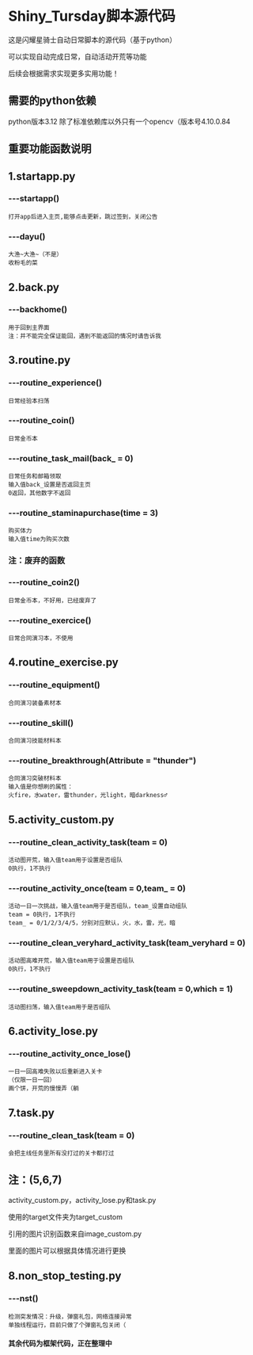 # Shiny_Tursday脚本源代码

这是闪耀星骑士自动日常脚本的源代码（基于python）

可以实现自动完成日常，自动活动开荒等功能

后续会根据需求实现更多实用功能！

## 需要的python依赖

python版本3.12
除了标准依赖库以外只有一个opencv（版本号4.10.0.84

## 重要功能函数说明

## 1.startapp.py

### ---startapp()

    打开app后进入主页,能够点击更新，跳过签到，关闭公告

### ---dayu()

    大渔~大渔~（不是）
    收粉毛的菜   

## 2.back.py

### ---backhome()

    用于回到主界面
    注：并不能完全保证能回，遇到不能返回的情况时请告诉我

## 3.routine.py

### ---routine_experience()

    日常经验本扫荡

### ---routine_coin()

    日常金币本

### ---routine_task_mail(back_ = 0)

    日常任务和邮箱领取
    输入值back_设置是否返回主页
    0返回，其他数字不返回

### ---routine_staminapurchase(time = 3)

    购买体力
    输入值time为购买次数

### 注：废弃的函数

### ---routine_coin2()

    日常金币本，不好用，已经废弃了

### ---routine_exercice()

    日常合同演习本，不使用

## 4.routine_exercise.py

### ---routine_equipment()

    合同演习装备素材本

### ---routine_skill()

    合同演习技能材料本

### ---routine_breakthrough(Attribute = "thunder")

    合同演习突破材料本
    输入值是你想刷的属性：
    火fire，水water，雷thunder，光light，暗darkness♂

## 5.activity_custom.py

### ---routine_clean_activity_task(team = 0)

    活动图开荒，输入值team用于设置是否组队
    0执行，1不执行

### ---routine_activity_once(team = 0,team_ = 0)

    活动一日一次挑战，输入值team用于是否组队，team_设置自动组队
    team = 0执行，1不执行
    team_ = 0/1/2/3/4/5，分别对应默认，火，水，雷，光，暗

### ---routine_clean_veryhard_activity_task(team_veryhard = 0)

    活动图高难开荒，输入值team用于设置是否组队
    0执行，1不执行

### ---routine_sweepdown_activity_task(team = 0,which = 1)

    活动图扫荡，输入值team用于是否组队

## 6.activity_lose.py

### ---routine_activity_once_lose()

    一日一回高难失败以后重新进入关卡
    （仅限一日一回）
    画个饼，开荒的慢慢弄（躺

## 7.task.py

### ---routine_clean_task(team = 0)

    会把主线任务里所有没打过的关卡都打过

## 注：(5,6,7)

activity_custom.py，activity_lose.py和task.py

使用的target文件夹为target_custom

引用的图片识别函数来自image_custom.py

里面的图片可以根据具体情况进行更换

## 8.non_stop_testing.py

### ---nst()

    检测突发情况：升级，弹窗礼包，网络连接异常
    单独线程运行，目前只做了个弹窗礼包关闭（

#### 其余代码为框架代码，正在整理中

